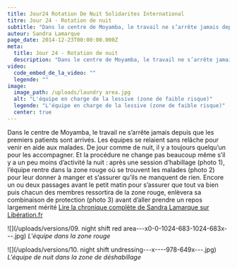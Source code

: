 ```yaml
---
title: Jour24 Rotation De Nuit Solidarites International
titre: Jour 24 - Rotation de nuit
subtitle: "Dans le centre de Moyamba, le travail ne s’arrête jamais depuis que les premiers patients sont arrivés..."
auteur: Sandra Lamarque
page_date: 2014-12-23T00:00:00.000Z
meta:
  title: Jour 24 - Rotation de nuit
  description: "Dans le centre de Moyamba, le travail ne s’arrête jamais depuis que les premiers patients sont arrivés..."
video:
  code_embed_de_la_video: ""
  legende: ""
image:
  image_path: /uploads/laundry area.jpg
  alt: "L'équipe en charge de la lessive (zone de faible risque)"
  legende: "L'équipe en charge de la lessive (zone de faible risque)"
  center: true
---
```

Dans le centre de Moyamba, le travail ne s’arr&ecirc;te jamais depuis que les premiers patients sont arriv&eacute;s. Les &eacute;quipes se relaient sans rel&acirc;che pour venir en aide aux malades. De jour comme de nuit, il y a toujours quelqu’un pour les accompagner. Et la proc&eacute;dure ne change pas beaucoup m&ecirc;me s’il y a un peu moins d’activit&eacute; la nuit : apr&egrave;s une session d’habillage (photo 1), l’&eacute;quipe rentre dans la zone rouge o&ugrave; se trouvent les malades (photo 2) pour leur donner &agrave; manger et s’assurer qu’ils ne manquent de rien. Encore un ou deux passages avant le petit matin pour s’assurer que tout va bien puis chacun des membres ressortira de la zone rouge, enl&egrave;vera sa combinaison de protection (photo 3) avant d’aller prendre un repos largement m&eacute;rit&eacute; [Lire la chronique compl&egrave;te de Sandra Lamarque sur Lib&eacute;ration.fr](http://www.liberation.fr/monde/2014/12/22/ebola-chacun-essaie-de-garder-le-sourire-derriere-son-masque_1167033)

![](/uploads/versions/09. night shift red area---x0-0-1024-683-1024-683x---.jpg) *L'&eacute;quipe dans la zone rouge*

![](/uploads/versions/10. night shift undressing---x----978-649x---.jpg) *L'&eacute;quipe de nuit dans la zone de d&eacute;shabillage*